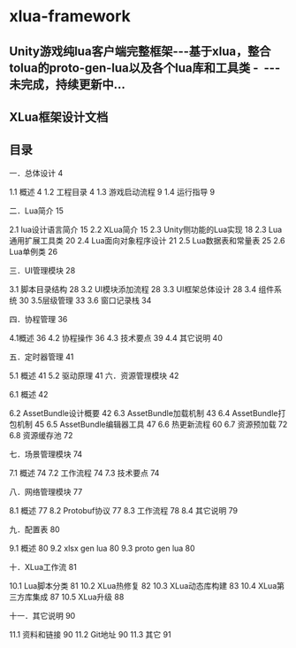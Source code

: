 # xlua-framework
Unity游戏纯lua客户端完整框架---基于xlua，整合tolua的proto-gen-lua以及各个lua库和工具类
- 
---未完成，持续更新中...
- 
XLua框架设计文档
-
目录
-
一．总体设计	4
 
  1.1 概述	4
  1.2 工程目录	4
  1.3 游戏启动流程	9
  1.4 运行指导	9

二．Lua简介	15

2.1 lua设计语言简介	15
2.2 XLua简介	15
2.3 Unity侧功能的Lua实现	18
2.3 Lua通用扩展工具类	20
2.4 Lua面向对象程序设计	21
2.5 Lua数据表和常量表	25
2.6 Lua单例类	26

三．UI管理模块	28

3.1 脚本目录结构	28
3.2 UI模块添加流程	28
3.3 UI框架总体设计	28
3.4 组件系统	30
3.5层级管理	33
3.6 窗口记录栈	34

四．协程管理	36

4.1概述	36
4.2 协程操作	36
4.3 技术要点	39
4.4 其它说明	40

五．定时器管理	41

5.1 概述	41
5.2 驱动原理	41
六．资源管理模块	42

6.1 概述	42

6.2 AssetBundle设计概要	42
6.3 AssetBundle加载机制	43
6.4 AssetBundle打包机制	45
6.5 AssetBundle编辑器工具	47
6.6 热更新流程	60
6.7 资源预加载	72
6.8 资源缓存池	72

七．场景管理模块	74

7.1 概述	74
7.2 工作流程	74
7.3 技术要点	74

八．网络管理模块	77

8.1 概述	77
8.2 Protobuf协议	77
8.3 工作流程	78
8.4 其它说明	79

九．配置表	80

9.1 概述	80
9.2 xlsx gen lua	80
9.3 proto gen lua	80

十．XLua工作流	81

10.1 Lua脚本分类	81
10.2 XLua热修复	82
10.3 XLua动态库构建	83
10.4 XLua第三方库集成	87
10.5 XLua升级	88

十一．其它说明	90

11.1 资料和链接	90
11.2 Git地址	90
11.3 其它	91



 
